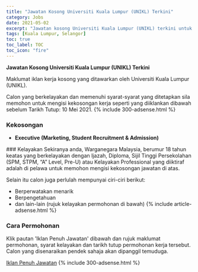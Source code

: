 ```yaml
---
title: "Jawatan Kosong Universiti Kuala Lumpur (UNIKL) Terkini" 
category: Jobs 
date: 2021-05-02 
excerpt: "Jawatan kosong Universiti Kuala Lumpur (UNIKL) terkini untuk kekosongan Executive (Marketing, Student Recruitment & Admission)" 
tags: [Kuala Lumpur, Selangor] 
toc: true 
toc_label: TOC 
toc_icon: "fire" 
--- 
```


**Jawatan Kosong Universiti Kuala Lumpur (UNIKL) Terkini**

Maklumat iklan kerja kosong yang ditawarkan oleh Universiti Kuala Lumpur (UNIKL). 

Calon yang berkelayakan dan memenuhi syarat-syarat yang ditetapkan sila memohon untuk mengisi kekosongan kerja seperti yang diiklankan dibawah sebelum Tarikh Tutup: 10 Mei 2021. 
{% include 300-adsense.html %} 
### Kekosongan 
<ul>
<li>
<p><strong>Executive (Marketing, Student Recruitment &amp; Admission)</strong></p>
</li>
</ul> 
### Kelayakan 
Sekiranya anda, Warganegara Malaysia, berumur 18 tahun keatas yang berkelayakan dengan Ijazah, Diploma, Sijil Tinggi Persekolahan (SPM, STPM, “A” Level, Pre-U) atau Kelayakan Professional yang diiktiraf adalah di pelawa untuk memohon mengisi kekosongan jawatan di atas.

Selain itu calon juga perlulah mempunyai ciri-ciri berikut:
- Berperwatakan menarik
- Berpengetahuan
- dan lain-lain (rujuk kelayakan permohonan di bawah) 
{% include article-adsense.html %} 
### Cara Permohonan 
Klik pautan 'Iklan Penuh Jawatan' dibawah dan rujuk maklumat permohonan, syarat kelayakan dan tarikh tutup permohonan kerja tersebut.
Calon yang disenaraikan pendek sahaja akan dipanggil temuduga.

<a href="https://www.jobstreet.com.my/en/job/executive-marketing-student-recruitment-admission-4541295?jobId=jobstreet-my-job-4541295&sectionRank=1&token=0~c6e2a155-943c-4c7f-bd57-aac4f30bf961&searchPath=%2Fen%2Fjob-search%2Fjobs-at-universiti-kuala-lumpur%2F&fr=SRP%20View%20In%20New%20Tab" class="btn btn--info" target="_blank" rel="nofollow noopenner">Iklan Penuh Jawatan</a> 
{% include 300-adsense.html %} 